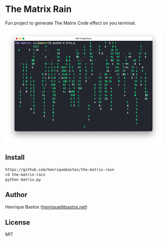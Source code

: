 # The Matrix Rain

Fun project to generate The Matrix Code effect on you terminal.

![Screenshot](https://github.com/henriquebastos/the-matrix-rain/blob/master/the-matrix-rain.png?raw=true)

## Install

```
https://github.com/henriquebastos/the-matrix-rain
cd the-matrix-rain
python matrix.py
```

## Author

Henrique Bastos (henrique@bastos.net)

## License

MIT